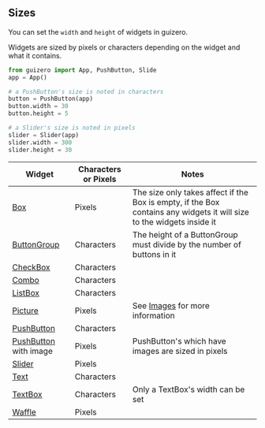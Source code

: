 ## Sizes

You can set the `width` and `height` of widgets in guizero.

Widgets are sized by pixels or characters depending on the widget and what it contains.

``` python
from guizero import App, PushButton, Slide
app = App()

# a PushButton's size is noted in characters
button = PushButton(app)
button.width = 30
button.height = 5

# a Slider's size is noted in pixels
slider = Slider(app)
slider.width = 300
slider.height = 30  
```

| Widget                                 | Characters or Pixels | Notes                                                                                                                 |
|----------------------------------------|----------------------|-----------------------------------------------------------------------------------------------------------------------|
| [Box](box.md)                          | Pixels               | The size only takes affect if the Box is empty, if the Box contains any widgets it will size to the widgets inside it |
| [ButtonGroup](buttongroup.md)          | Characters           | The height of a ButtonGroup must divide by the number of buttons in it                                                |
| [CheckBox](checkbox.md)                | Characters           |                                                                                                                       |
| [Combo](combo.md)                      | Characters           |                                                                                                                       |
| [ListBox](listbox.md)                  | Characters           |                                                                                                                       |
| [Picture](picture.md)                  | Pixels               | See [Images](images.md) for more information                                                                          |
| [PushButton](pushbutton.md)            | Characters           |                                                                                                                       |
| [PushButton](pushbutton.md) with image | Pixels               | PushButton's which have images are sized in pixels                                                                    |
| [Slider](slider.md)                    | Pixels               |                                                                                                                       |
| [Text](text.md)                        | Characters           |                                                                                                                       |
| [TextBox](textbox.md)                  | Characters           | Only a TextBox's width can be set                                                                                     |
| [Waffle](waffle.md)                    | Pixels               |                                                                                                                       |
